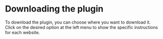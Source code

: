 # Downloading the plugin

To download the plugin, you can choose where you want to download it. Click on the desired option at the left menu to show the specific instructions for each website.

